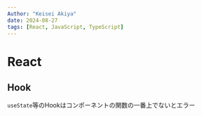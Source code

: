 ```yaml
---
Author: "Keisei Akiya"
date: 2024-08-27
tags: [React, JavaScript, TypeScript]
---
```


# React

## Hook

`useState`等のHookはコンポーネントの関数の一番上でないとエラー
